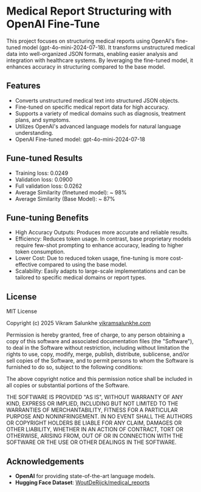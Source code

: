 # Medical Report Structuring with OpenAI Fine-Tune

This project focuses on structuring medical reports using OpenAI's fine-tuned model (gpt-4o-mini-2024-07-18). It transforms unstructured medical data into well-organized JSON formats, enabling easier analysis and integration with healthcare systems. By leveraging the fine-tuned model, it enhances accuracy in structuring compared to the base model.

## Features

- Converts unstructured medical text into structured JSON objects.
- Fine-tuned on specific medical report data for high accuracy.
- Supports a variety of medical domains such as diagnosis, treatment plans, and symptoms.
- Utilizes OpenAI's advanced language models for natural language understanding.
- OpenAI Fine-tuned model: gpt-4o-mini-2024-07-18

## Fune-tuned Results

- Training loss: 0.0249
- Validation loss: 0.0900
- Full validation loss: 0.0262
- Average Similarity (finetuned model): ~ 98%
- Average Similarity (Base Model): ~ 87%

## Fune-tuning Benefits

- High Accuracy Outputs: Produces more accurate and reliable results.
- Efficiency: Reduces token usage. In contrast, base proprietary models require few-shot prompting to enhance accuracy, leading to higher token consumption.
- Lower Cost: Due to reduced token usage, fine-tuning is more cost-effective compared to using the base model.
- Scalability: Easily adapts to large-scale implementations and can be tailored to specific medical domains or report types.

## License

MIT License

Copyright (c) 2025 Vikram Salunkhe
[vikramsalunkhe.com](https://www.vikramsalunkhe.com)

Permission is hereby granted, free of charge, to any person obtaining a copy of this software and associated documentation files (the "Software"), to deal in the Software without restriction, including without limitation the rights to use, copy, modify, merge, publish, distribute, sublicense, and/or sell copies of the Software, and to permit persons to whom the Software is furnished to do so, subject to the following conditions:

The above copyright notice and this permission notice shall be included in all copies or substantial portions of the Software.

THE SOFTWARE IS PROVIDED "AS IS", WITHOUT WARRANTY OF ANY KIND, EXPRESS OR IMPLIED, INCLUDING BUT NOT LIMITED TO THE WARRANTIES OF MERCHANTABILITY, FITNESS FOR A PARTICULAR PURPOSE AND NONINFRINGEMENT. IN NO EVENT SHALL THE AUTHORS OR COPYRIGHT HOLDERS BE LIABLE FOR ANY CLAIM, DAMAGES OR OTHER LIABILITY, WHETHER IN AN ACTION OF CONTRACT, TORT OR OTHERWISE, ARISING FROM, OUT OF OR IN CONNECTION WITH THE SOFTWARE OR THE USE OR OTHER DEALINGS IN THE SOFTWARE.

## Acknowledgements

- **OpenAI** for providing state-of-the-art language models.
- **Hugging Face Dataset**: [WoutDeRijck/medical_reports](https://huggingface.co/datasets/WoutDeRijck/medical_reports)
